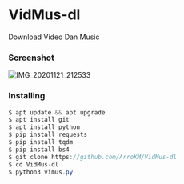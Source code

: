 <h1> VidMus-dl</h1>

Download Video Dan Music

<h3>Screenshot</h3>

![IMG_20201121_212533](https://user-images.githubusercontent.com/46747652/99879557-5b867680-2c40-11eb-8501-805de0bdd96d.jpg)

<h3>Installing</h3>

```java
$ apt update && apt upgrade
$ apt install git
$ apt install python
$ pip install requests
$ pip install tqdm
$ pip install bs4
$ git clone https://github.com/ArroKM/VidMus-dl
$ cd VidMus-dl
$ python3 vimus.py
```

